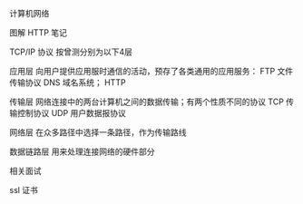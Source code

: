 计算机网络

图解 HTTP 笔记

TCP/IP 协议 按曾测分别为以下4层

应用层    向用户提供应用服时通信的活动，预存了各类通用的应用服务： FTP 文件传输协议   DNS 域名系统；  HTTP

传输层    网络连接中的两台计算机之间的数据传输；有两个性质不同的协议  TCP 传输控制协议  UDP 用户数据报协议

网络层    在众多路径中选择一条路径，作为传输路线

数据链路层  用来处理连接网络的硬件部分


相关面试

ssl 证书
